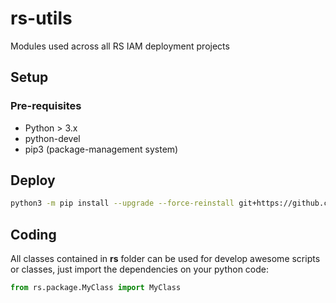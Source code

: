 # rs-utils

Modules used across all RS IAM deployment projects

## Setup

### Pre-requisites

- Python > 3.x
- python-devel
- pip3 (package-management system)

## Deploy

```sh
python3 -m pip install --upgrade --force-reinstall git+https://github.com/RoundServices/rs-utils.git@main
```

## Coding

All classes contained in **rs** folder can be used for develop awesome scripts or classes, just import the dependencies on your python code:
```python
from rs.package.MyClass import MyClass
```
